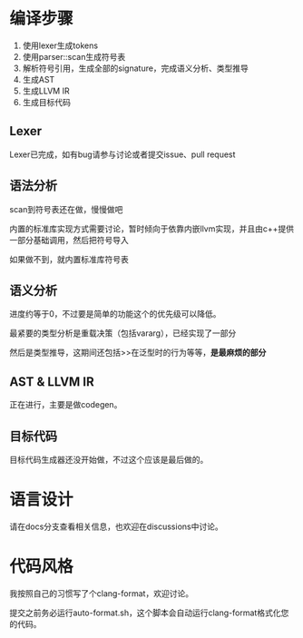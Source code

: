# 编译步骤

1. 使用lexer生成tokens
2. 使用parser::scan生成符号表
3. 解析符号引用，生成全部的signature，完成语义分析、类型推导
4. 生成AST
5. 生成LLVM IR
6. 生成目标代码

## Lexer

Lexer已完成，如有bug请参与讨论或者提交issue、pull request

## 语法分析

scan到符号表还在做，慢慢做吧

内置的标准库实现方式需要讨论，暂时倾向于依靠内嵌llvm实现，并且由c++提供一部分基础调用，然后把符号导入

如果做不到，就内置标准库符号表

## 语义分析

进度约等于0，不过要是简单的功能这个的优先级可以降低。

最紧要的类型分析是重载决策（包括vararg），已经实现了一部分

然后是类型推导，这期间还包括>>在泛型时的行为等等，**是最麻烦的部分**

## AST & LLVM IR

正在进行，主要是做codegen。

## 目标代码

目标代码生成器还没开始做，不过这个应该是最后做的。

# 语言设计

请在docs分支查看相关信息，也欢迎在discussions中讨论。

# 代码风格

我按照自己的习惯写了个clang-format，欢迎讨论。

提交之前务必运行auto-format.sh，这个脚本会自动运行clang-format格式化您的代码。

